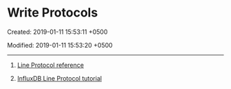 # Write Protocols

Created: 2019-01-11 15:53:11 +0500

Modified: 2019-01-11 15:53:20 +0500

---

1. [Line Protocol reference](https://docs.influxdata.com/influxdb/v1.7/write_protocols/line_protocol_reference/)

2. [InfluxDB Line Protocol tutorial](https://docs.influxdata.com/influxdb/v1.7/write_protocols/line_protocol_tutorial/)
